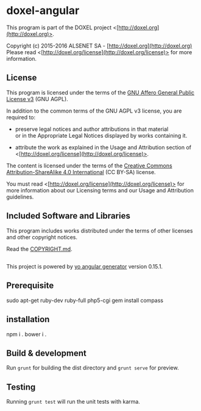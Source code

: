 # doxel-angular<br />
This program is part of the DOXEL project <[http://doxel.org](http://doxel.org)>.
 
Copyright (c) 2015-2016 ALSENET SA - [http://doxel.org](http://doxel.org)<br />
Please read <[http://doxel.org/license](http://doxel.org/license)> for more
information.
 
 
## License
 
This program is licensed under the terms of the
[GNU Affero General Public License v3](http://www.gnu.org/licenses/agpl.html)
(GNU AGPL).
 
In addition to the common terms of the GNU AGPL v3 license, you are required to:
 
*   preserve legal notices and author attributions in that material<br />
    or in the Appropriate Legal Notices displayed by works containing it.
 
*   attribute the work as explained in the Usage and Attribution section of
    <[http://doxel.org/license](http://doxel.org/license)>.
 
The content is licensed under the terms of the
[Creative Commons Attribution-ShareAlike 4.0 International](http://creativecommons.org/licenses/by-sa/4.0/)
(CC BY-SA) license.
 
You must read <[http://doxel.org/license](http://doxel.org/license)> for more
information about our Licensing terms and our Usage and Attribution guidelines.
 
 
## Included Software and Libraries
 
This program includes works distributed under the terms of other licenses and other copyright notices.
 
Read the [COPYRIGHT.md](https://github.com/doxel/doxel-angular/blob/master/COPYRIGHT.md).

##

This project is powered by [yo angular generator](https://github.com/yeoman/generator-angular)
version 0.15.1.

## Prerequisite

sudo apt-get ruby-dev ruby-full php5-cgi
gem install compass

## installation

npm i .
bower i .

## Build & development

Run `grunt` for building the dist directory and `grunt serve` for preview.

## Testing

Running `grunt test` will run the unit tests with karma.
